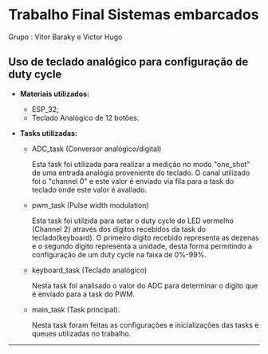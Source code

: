 # Trabalho Final Sistemas embarcados 
Grupo : Vitor Baraky e Victor Hugo

## Uso de teclado analógico para configuração de duty cycle
- **Materiais utilizados:**
    - ESP_32;
    - Teclado Analógico de 12 botões.
      
- **Tasks utilizadas:**
  - ADC_task (Conversor analógico/digital)
    
    Esta task foi utilizada para realizar a medição no modo "one_shot" de uma entrada analógia proveniente do teclado. O canal utilizado foi o "channel 0" e este valor é enviado via fila para a task      do teclado onde este valor é avaliado.
    
  - pwm_task (Pulse width modulation)

    Esta task foi utilzida para setar o duty cycle do LED vermelho (Channel 2) através dos digitos recebidos da task do teclado(keyboard). O primeiro digito recebido representa as dezenas e o segundo digito representa a unidade, desta forma permitindo a configuração de um duty cycle na faixa de 0%-99%.

  - keyboard_task (Teclado analógico)

    Nesta task foi analisado o valor do ADC para determinar o digito que é enviado para a task do PWM.

  - main_task (Task principal).

    Nesta task foram feitas as configurações e inicializações das tasks e queues utilizadas no trabalho.
    
--------------------------------------------------------------------------------------------------------------------------------------------------------------------------------------------------------
